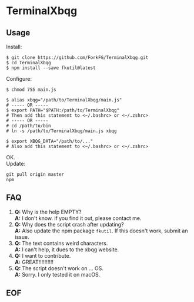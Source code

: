 # TerminalXbqg

## Usage

Install:

```plain
$ git clone https://github.com/ForkFG/TerminalXbqg.git
$ cd TerminalXbqg
$ npm install --save fkutil@latest
```
Configure:

```plain
$ chmod 755 main.js

$ alias xbqg="/path/to/TerminalXbqg/main.js"
# ----- OR -----
$ export PATH="$PATH:/path/to/TerminalXbqg"
# Then add this statement to <~/.bashrc> or <~/.zshrc>
# ----- OR -----
# cd /path/to/bin
# ln -s /path/to/TerminalXbqg/main.js xbqg

$ export XBQG_DATA="/path/to/..."
# Also add this statement to <~/.bashrc> or <~/.zshrc>
```

OK.  
Update:

```
git pull origin master
npm 
```

## FAQ

1. **Q:** Why is the help EMPTY?  
   **A:** I don't know. if you find it out, please contact me.
2. **Q:** Why does the script crash after updating?  
   **A:** Also update the npm package `fkutil`. If this doesn't work, submit an issue.
3. **Q:** The text contains weird characters.  
   **A:** I can't help, it dues to the xbqg website.
4. **Q:** I want to contribute.  
   **A:** GREAT!!!!!!!!!!
5. **Q:** The script doesn't work on ... OS.  
   **A:** Sorry. I only tested it on macOS.

## EOF

